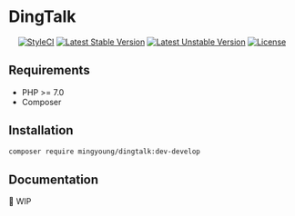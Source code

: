 # DingTalk

<p align="center">
<a href="https://styleci.io/repos/104453340"><img src="https://styleci.io/repos/104453340/shield?branch=develop" alt="StyleCI"></a>
<a href="https://packagist.org/packages/mingyoung/dingtalk"><img src="https://poser.pugx.org/mingyoung/dingtalk/v/stable?format=flat-square" alt="Latest Stable Version"></a>
<a href="https://packagist.org/packages/mingyoung/dingtalk"><img src="https://poser.pugx.org/mingyoung/dingtalk/v/unstable.svg?format=flat-square" alt="Latest Unstable Version"></a>
<a href="https://packagist.org/packages/mingyoung/dingtalk"><img src="https://poser.pugx.org/mingyoung/dingtalk/license?format=flat-square" alt="License"></a>
</p>

## Requirements
- PHP >= 7.0
- Composer

## Installation
```bash
composer require mingyoung/dingtalk:dev-develop
```

## Documentation

:construction: WIP
